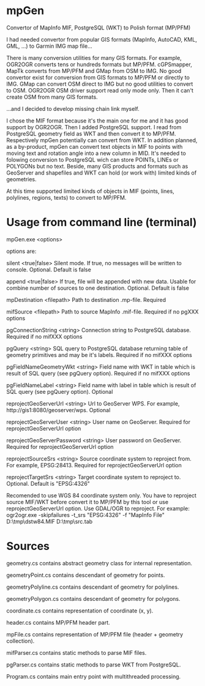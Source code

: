 # mpGen
Convertor of MapInfo MIF, PostgreSQL (WKT) to Polish format (MP/PFM)

I had needed convertor from popular GIS formats (MapInfo, AutoCAD, KML, GML, ...) to Garmin IMG map file...

There is many conversion utilities for many GIS formats.
For example, OGR2OGR converts tens or hundreds formats but MP/PFM.
cGPSmapper, MapTk converts from MP/PFM and GMap from OSM to IMG.
No good convertor exist for conversion from GIS formats to MP/PFM or directly to IMG.
GMap can convert OSM direct to IMG but no good utilities to convert to OSM. OGR2OGR OSM driver support read only mode only. Then it can't create OSM from many GIS formats.

...and I decided to develop missing chain link myself.

I chose the MIF format because it's the main one for me and it has good support by OGR2OGR.
Then I added PostgreSQL support. I read from PostgreSQL geometry field as WKT and then convert it to MP/PFM. Respectively mpGen potentially can convert from WKT.
In addition planned, as a by-product, mpGen can convert text objects in MIF to points with moving text and rotation angle into a new column in MID. It's needed to folowing conversion to PostgreSQL wich can store POINTs, LINEs or POLYGONs but no text. Beside, many GIS products and formats such as GeoServer and shapefiles and WKT can hold (or work with) limited kinds of geometries.

At this time supported limited kinds of objects in MIF (points, lines, polylines, regions, texts) to convert to MP/PFM.

# Usage from command line (terminal)

mpGen.exe \<options\>

options are:

silent \<true|false\>
Silent mode. If true, no messages will be written to console. Optional. Default is false

append \<true|false\>
If true, file will be appended with new data. Usable for combine number of sources to one destination. Optional. Default is false

mpDestination \<filepath\>
Path to destination .mp-file. Required

mifSource \<filepath\>
Path to source MapInfo .mif-file. Required if no pgXXX options

pgConnectionString \<string\>
Connection string to PostgreSQL database. Required if no mifXXX options

pgQuery \<string\>
SQL query to PostgreSQL database returning table of geometry primitives and may be it's labels. Required if no mifXXX options

pgFieldNameGeometryWkt \<string\>
Field name with WKT in table which is result of SQL query (see pgQuery option). Required if no mifXXX options

pgFieldNameLabel \<string\>
Field name with label in table which is result of SQL query (see pgQuery option). Optional

reprojectGeoServerUrl \<string\>
Url to GeoServer WPS. For example, http://gis1:8080/geoserver/wps. Optional

reprojectGeoServerUser \<string\>
User name on GeoServer. Required for reprojectGeoServerUrl option

reprojectGeoServerPassword \<string\>
User password on GeoServer. Required for reprojectGeoServerUrl option

reprojectSourceSrs \<string\>
Source coordinate system to reproject from. For example, EPSG:28413. Required for reprojectGeoServerUrl option

reprojectTargetSrs \<string\>
Target coordinate system to reproject to. Optional. Default is "EPSG:4326"

Recomended to use WGS 84 coordinate system only. You have to reproject source MIF/WKT before convert it to MP/PFM by this tool or use reprojectGeoServerUrl option. Use GDAL/OGR to reproject. For example:
ogr2ogr.exe -skipfailures -t_srs "EPSG:4326" -f "MapInfo File" D:\\tmp\\dstw84.MIF D:\\tmp\\src.tab

# Sources
geometry.cs contains abstract geometry class for internal representation.

geometryPoint.cs contains descendant of geometry for points.

geometryPolyline.cs contains descendant of geometry for polylines.

geometryPolygon.cs contains descendant of geometry for polygons.

coordinate.cs contains representation of coordinate (x, y).

header.cs contains MP/PFM header part.

mpFile.cs contains representation of MP/PFM file (header + geometry collection).

mifParser.cs contains static methods to parse MIF files.

pgParser.cs contains static methods to parse WKT from PostgreSQL.

Program.cs contains main entry point with multithreaded processing.
